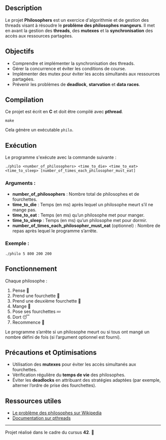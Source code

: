 <h2>Description</h2>
<p>Le projet <strong>Philosophers</strong> est un exercice d'algorithmie et de gestion des threads visant à résoudre le <strong>problème des philosophes mangeurs</strong>. Il met en avant la gestion des <strong>threads</strong>, des <strong>mutexes</strong> et la <strong>synchronisation</strong> des accès aux ressources partagées.</p>

<h2>Objectifs</h2>
<ul>
    <li>Comprendre et implémenter la synchronisation des threads.</li>
    <li>Gérer la concurrence et éviter les conditions de course.</li>
    <li>Implémenter des mutex pour éviter les accès simultanés aux ressources partagées.</li>
    <li>Prévenir les problèmes de <strong>deadlock</strong>, <strong>starvation</strong> et <strong>data races</strong>.</li>
</ul>

<h2>Compilation</h2>
<p>Ce projet est écrit en <strong>C</strong> et doit être compilé avec <strong>pthread</strong>.</p>
<pre><code>make</code></pre>
<p>Cela génère un exécutable <code>philo</code>.</p>

<h2>Exécution</h2>
<p>Le programme s'exécute avec la commande suivante :</p>
<pre><code>./philo &lt;number_of_philosophers&gt; &lt;time_to_die&gt; &lt;time_to_eat&gt; &lt;time_to_sleep&gt; [number_of_times_each_philosopher_must_eat]</code></pre>

<h3>Arguments :</h3>
<ul>
    <li><strong>number_of_philosophers</strong> : Nombre total de philosophes et de fourchettes.</li>
    <li><strong>time_to_die</strong> : Temps (en ms) après lequel un philosophe meurt s’il ne mange pas.</li>
    <li><strong>time_to_eat</strong> : Temps (en ms) qu’un philosophe met pour manger.</li>
    <li><strong>time_to_sleep</strong> : Temps (en ms) qu’un philosophe met pour dormir.</li>
    <li><strong>number_of_times_each_philosopher_must_eat</strong> (optionnel) : Nombre de repas après lequel le programme s’arrête.</li>
</ul>

<h3>Exemple :</h3>
<pre><code>./philo 5 800 200 200</code></pre>

<h2>Fonctionnement</h2>
<p>Chaque philosophe :</p>
<ol>
    <li>Pense 🧠</li>
    <li>Prend une fourchette 🍴</li>
    <li>Prend une deuxième fourchette 🍴</li>
    <li>Mange 🍝</li>
    <li>Pose ses fourchettes 💤</li>
    <li>Dort 😴</li>
    <li>Recommence 🔁</li>
</ol>

<p>Le programme s’arrête si un philosophe meurt ou si tous ont mangé un nombre défini de fois (si l’argument optionnel est fourni).</p>

<h2>Précautions et Optimisations</h2>
<ul>
    <li>Utilisation des <strong>mutexes</strong> pour éviter les accès simultanés aux fourchettes.</li>
    <li>Vérification régulière du <strong>temps de vie</strong> des philosophes.</li>
    <li>Éviter les <strong>deadlocks</strong> en attribuant des stratégies adaptées (par exemple, alterner l’ordre de prise des fourchettes).</li>
</ul>

<h2>Ressources utiles</h2>
<ul>
    <li><a href="https://fr.wikipedia.org/wiki/Probl%C3%A8me_des_philosophes">Le problème des philosophes sur Wikipedia</a></li>
    <li><a href="https://man7.org/linux/man-pages/man7/pthreads.7.html">Documentation sur pthreads</a></li>
</ul>

<hr>
<p>Projet réalisé dans le cadre du cursus <strong>42</strong>. 🚀</p
